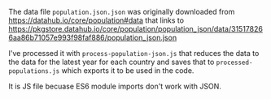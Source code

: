 The data file `population.json.json` was originally downloaded from <https://datahub.io/core/population#data> that links to <https://pkgstore.datahub.io/core/population/population_json/data/315178266aa86b71057e993f98faf886/population_json.json>

I've processed it with `process-population-json.js` that reduces the data to the data for the latest year for each country and saves that to `processed-populations.js` which exports it to be used in the code.

It is JS file becuase ES6 module imports don't work with JSON.